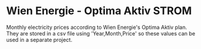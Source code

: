 # Wien Energie - Optima Aktiv STROM
Monthly electricity prices according to Wien Energie's Optima Aktiv plan.
They are stored in a csv file using 'Year,Month,Price' so these values can be used in a separate project.
